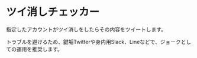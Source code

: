 # ツイ消しチェッカー
指定したアカウントがツイ消しをしたらその内容をツイートします。

トラブルを避けるため、鍵垢Twitterや身内用Slack、Lineなどで、ジョークとしての運用を推奨します。
